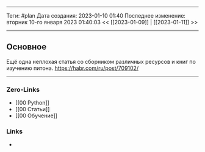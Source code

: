 ___
Теги: #plan
Дата создания: 2023-01-10 01:40 
Последнее изменение: вторник 10-го января 2023 01:40:03
<< [[2023-01-09]] | [[2023-01-11]] >> 
___
## Основное

Ещё одна неплохая статья со сборником различных ресурсов и книг по изучению питона.
https://habr.com/ru/post/709102/

___
### Zero-Links
- [[00 Python]]
- [[00 Статьи]]
- [[00 Обучение]]

### Links
- 
